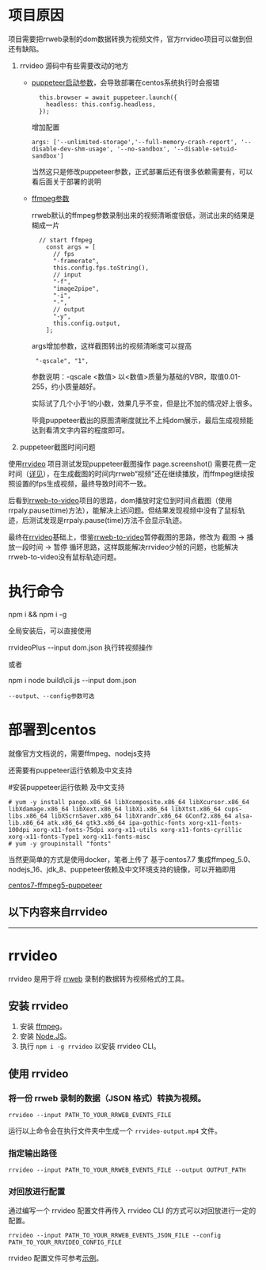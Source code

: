 # 项目原因

项目需要把rrweb录制的dom数据转换为视频文件，官方rrvideo项目可以做到但还有缺陷。

1. rrvideo 源码中有些需要改动的地方

   - [puppeteer启动参数](https://github.com/rrweb-io/rrvideo/blob/24751628ecead6b236bdd5d57c0264a6207773e5/src/index.ts#L90)，会导致部署在centos系统执行时会报错

     ```
       this.browser = await puppeteer.launch({
         headless: this.config.headless,
       });
     ```

     增加配置

     ```
     args: ['--unlimited-storage','--full-memory-crash-report', '--disable-dev-shm-usage', '--no-sandbox', '--disable-setuid-sandbox']
     ```

     当然这只是修改puppeteer参数，正式部署后还有很多依赖需要有，可以看后面关于部署的说明

   

   - [ffmpeg参数](https://github.com/rrweb-io/rrvideo/blob/24751628ecead6b236bdd5d57c0264a6207773e5/src/index.ts#L127)

      rrweb默认的ffmpeg参数录制出来的视频清晰度很低，测试出来的结果是糊成一片

     ```
       // start ffmpeg
         const args = [
           // fps
           "-framerate",
           this.config.fps.toString(),
           // input
           "-f",
           "image2pipe",
           "-i",
           "-",
           // output
           "-y",
           this.config.output,
         ];
     ```

     args增加参数，这样截图转出的视频清晰度可以提高

     ```
      "-qscale", "1",
     ```

      参数说明：-qscale <数值> 以<数值>质量为基础的VBR，取值0.01-255，约小质量越好。

      实际试了几个小于1的小数，效果几乎不变，但是比不加的情况好上很多。

      毕竟puppeteer截出的原图清晰度就比不上纯dom展示，最后生成视频能达到看清文字内容的程度即可。

2. puppeteer截图时间问题

使用[rrvideo](https://github.com/rrweb-io/rrvideo) 项目测试发现puppeteer截图操作 page.screenshot() 需要花费一定时间（[详见](https://zhaoqize.github.io/puppeteer-api-zh_CN/#?product=Puppeteer&version=v14.3.0&show=api-pagescreenshotoptions)），在生成截图的时间内rrweb“视频”还在继续播放，而ffmpeg继续按照设置的fps生成视频，最终导致时间不一致。

后看到[rrweb-to-video](https://github.com/gumuqi/rrweb-to-video)项目的思路，dom播放时定位到时间点截图（使用rrpaly.pause(time)方法），能解决上述问题。但结果发现视频中没有了鼠标轨迹，后测试发现是rrpaly.pause(time)方法不会显示轨迹。

最终在[rrvideo](https://github.com/rrweb-io/rrvideo)基础上，借鉴[rrweb-to-video](https://github.com/gumuqi/rrweb-to-video)暂停截图的思路，修改为 截图 -> 播放一段时间 -> 暂停 循环思路，这样既能解决rrvideo少帧的问题，也能解决rrweb-to-video没有鼠标轨迹问题。





# 执行命令
npm i  && npm i -g 

全局安装后，可以直接使用 

rrvideoPlus --input dom.json 执行转视频操作

或者

npm i
node build\cli.js --input dom.json

`--output、--config参数可选`





# 部署到centos

就像官方文档说的，需要ffmpeg、nodejs支持

还需要有puppeteer运行依赖及中文支持

#安装puppeteer运行依赖 及中文支持

```
# yum -y install pango.x86_64 libXcomposite.x86_64 libXcursor.x86_64 libXdamage.x86_64 libXext.x86_64 libXi.x86_64 libXtst.x86_64 cups-libs.x86_64 libXScrnSaver.x86_64 libXrandr.x86_64 GConf2.x86_64 alsa-lib.x86_64 atk.x86_64 gtk3.x86_64 ipa-gothic-fonts xorg-x11-fonts-100dpi xorg-x11-fonts-75dpi xorg-x11-utils xorg-x11-fonts-cyrillic xorg-x11-fonts-Type1 xorg-x11-fonts-misc
# yum -y groupinstall "fonts"
```

当然更简单的方式是使用docker，笔者上传了 基于centos7.7 集成ffmpeg_5.0、nodejs_16、jdk_8、puppeteer依赖及中文环境支持的镜像，可以开箱即用

[centos7-ffmpeg5-puppeteer](https://hub.docker.com/r/zhkwork/ffmpeg5-puppeteer/tags)






以下内容来自rrvideo
------------------------------------------
------------------------------------------
# rrvideo

rrvideo 是用于将 [rrweb](https://github.com/rrweb-io/rrweb) 录制的数据转为视频格式的工具。

## 安装 rrvideo

1. 安装 [ffmpeg](https://ffmpeg.org/download.html)。
2. 安装 [Node.JS](https://nodejs.org/en/download/)。
3. 执行 `npm i -g rrvideo` 以安装 rrvideo CLI。

## 使用 rrvideo

### 将一份 rrweb 录制的数据（JSON 格式）转换为视频。

```shell
rrvideo --input PATH_TO_YOUR_RRWEB_EVENTS_FILE
```

运行以上命令会在执行文件夹中生成一个 `rrvideo-output.mp4` 文件。

### 指定输出路径

```shell
rrvideo --input PATH_TO_YOUR_RRWEB_EVENTS_FILE --output OUTPUT_PATH
```

### 对回放进行配置

通过编写一个 rrvideo 配置文件再传入 rrvideo CLI 的方式可以对回放进行一定的配置。

```shell
rrvideo --input PATH_TO_YOUR_RRWEB_EVENTS_JSON_FILE --config PATH_TO_YOUR_RRVIDEO_CONFIG_FILE
```

rrvideo 配置文件可参考[示例](./rrvideo.config.example.json)。


[在rrvideo]: https://github.com/rrweb-io/rrvideo